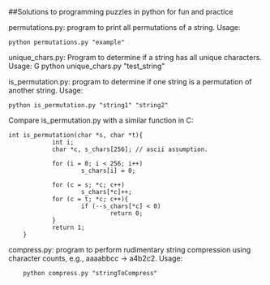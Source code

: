 ##Solutions to programming puzzles in python for fun and practice

permutations.py: program to print all permutations of a string. 
Usage:

	python permutations.py "example"

unique_chars.py: Program to determine if a string has all unique characters.
Usage:
G
	python unique_chars.py "test_string"

is_permutation.py: program to determine if one string is a permutation of another string. Usage:

	python is_permutation.py "string1" "string2"

Compare is_permutation.py with a similar function in C:
	
	int is_permutation(char *s, char *t){
                int i;
                char *c, s_chars[256]; // ascii assumption.
                
                for (i = 0; i < 256; i++)
                        s_chars[i] = 0;
                
                for (c = s; *c; c++)
                        s_chars[*c]++;
                for (c = t; *c; c++){
                        if (--s_chars[*c] < 0)
                                return 0;
                }
                return 1;        
        }

compress.py: program to perform rudimentary string compression using character counts, e.g., aaaabbcc -> a4b2c2. Usage:

        python compress.py "stringToCompress"


